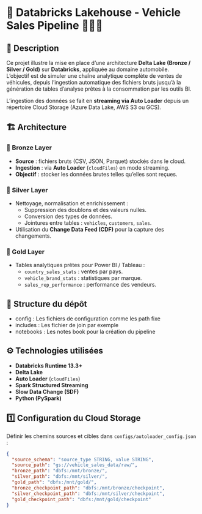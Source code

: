 # 🚗 Databricks Lakehouse - Vehicle Sales Pipeline  🚧🚧🚧

## 📘 Description  
Ce projet illustre la mise en place d’une architecture **Delta Lake (Bronze / Silver / Gold)** sur **Databricks**, appliquée au domaine automobile.  
L’objectif est de simuler une chaîne analytique complète de ventes de véhicules, depuis l’ingestion automatique des fichiers bruts jusqu’à la génération de tables d’analyse prêtes à la consommation par les outils BI.

L’ingestion des données se fait en **streaming via Auto Loader** depuis un répertoire Cloud Storage (Azure Data Lake, AWS S3 ou GCS).


## 🏗️ Architecture

### 🥉 Bronze Layer
- **Source** : fichiers bruts (CSV, JSON, Parquet) stockés dans le cloud.
- **Ingestion** : via **Auto Loader** (`cloudFiles`) en mode streaming.  
- **Objectif** : stocker les données brutes telles qu’elles sont reçues.

### 🥈 Silver Layer
- Nettoyage, normalisation et enrichissement :
  - Suppression des doublons et des valeurs nulles.
  - Conversion des types de données.
  - Jointures entre tables : `vehicles`, `customers`, `sales`.
- Utilisation du **Change Data Feed (CDF)** pour la capture des changements.

### 🥇 Gold Layer
- Tables analytiques prêtes pour Power BI / Tableau :
  - `country_sales_stats` : ventes par pays.
  - `vehicle_brand_stats` : statistiques par marque.
  - `sales_rep_performance` : performance des vendeurs.


## 📂 Structure du dépôt
  - config : Les fichiers de configuration comme les path fixe
  - includes : Les fichier de join par exemple
  - notebooks : Les notes book pour la création du pipeline



## ⚙️ Technologies utilisées
- **Databricks Runtime 13.3+**
- **Delta Lake**
- **Auto Loader** (`cloudFiles`)
- **Spark Structured Streaming**
- **Slow Data Change (SDF)**
- **Python (PySpark)**


## 1️⃣ Configuration du Cloud Storage
Définir les chemins sources et cibles dans `configs/autoloader_config.json` :
```json
{
  "source_schema": "source_type STRING, value STRING",
  "source_path": "gs://vehicle_sales_data/raw/",
  "bronze_path": "dbfs:/mnt/bronze/",
  "silver_path": "dbfs:/mnt/silver/",
  "gold_path": "dbfs:/mnt/gold/",
  "bronze_checkpoint_path": "dbfs:/mnt/bronze/checkpoint",
  "silver_checkpoint_path": "dbfs:/mnt/silver/checkpoint",
  "gold_checkpoint_path": "dbfs:/mnt/gold/checkpoint"
}

